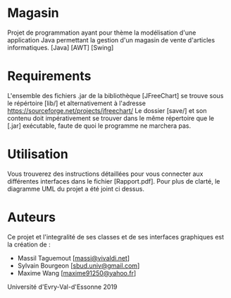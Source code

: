 # Magasin
Projet de programmation ayant pour thème la modélisation d'une application Java permettant la gestion d'un magasin de vente d'articles informatiques.
[Java] [AWT] [Swing]

# Requirements
L'ensemble des fichiers .jar de la bibliothèque [JFreeChart] se trouve sous le répértoire [lib/] et alternativement à l'adresse https://sourceforge.net/projects/jfreechart/
Le dossier [save/] et son contenu doit impérativement se trouver dans le même répertoire que le [.jar] exécutable, faute de quoi le programme ne marchera pas.

# Utilisation
Vous trouverez des instructions détaillées pour vous connecter aux différentes interfaces dans le fichier [Rapport.pdf].
Pour plus de clarté, le diagramme UML du projet a été joint ci dessus.

# Auteurs
Ce projet et l'integralité de ses classes et de ses interfaces graphiques est la création de :
- Massil Taguemout		[massi@vivaldi.net]
- Sylvain Bourgeon		[sbud.univ@gmail.com]
- Maxime Wang			    [maxime91250@yahoo.fr]

Université d'Evry-Val-d'Essonne   2019
